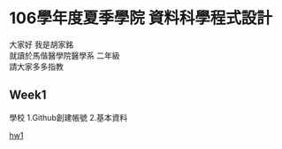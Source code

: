 # 106學年度夏季學院 資料科學程式設計


大家好 我是胡家銘  
就讀於馬偕醫學院醫學系 二年級   
請大家多多指教  
  
## Week1
學校
    1.Github創建帳號
    2.基本資料

[hw1](https://jiaminghummc110610014.github.io/Example/week1/hw1.html)

